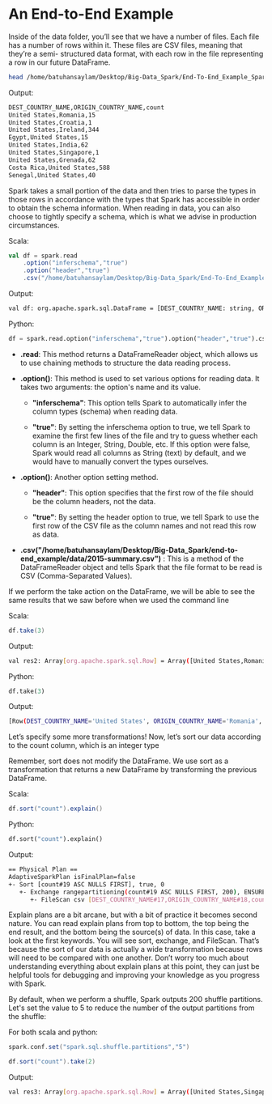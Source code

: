 # An End-to-End Example

Inside of the data folder, you’ll see that we have a number of files. 
Each file has a number of rows within it. These files are CSV files, meaning that they’re a semi-
structured data format, with each row in the file representing a row in our future DataFrame.

```bash
head /home/batuhansaylam/Desktop/Big-Data_Spark/End-To-End_Example_Spark/data/2015-summary.csv
```

Output:
```bash
DEST_COUNTRY_NAME,ORIGIN_COUNTRY_NAME,count
United States,Romania,15
United States,Croatia,1
United States,Ireland,344
Egypt,United States,15
United States,India,62
United States,Singapore,1
United States,Grenada,62
Costa Rica,United States,588
Senegal,United States,40
```
Spark takes a small portion of the data and then tries to parse the types in those rows in accordance with the types that Spark has accessible in order to obtain the schema information.  When reading in data, you can also choose to tightly specify a schema, which is what we advise in production circumstances.</p>
Scala:
```scala
val df = spark.read 
    .option("inferschema","true") 
    .option("header","true")
    .csv("/home/batuhansaylam/Desktop/Big-Data_Spark/End-To-End_Example_Spark/data/2015-summary.csv")
```
Output:
```bash
val df: org.apache.spark.sql.DataFrame = [DEST_COUNTRY_NAME: string, ORIGIN_COUNTRY_NAME: string ... 1 more field]
```
Python:
```python
df = spark.read.option("inferschema","true").option("header","true").csv("/home/batuhansaylam/Desktop/Big-Data_Spark/End-To-End_Example_Spark/data/2015-summary.csv")
```
- **.read**: This method returns a DataFrameReader object, which allows us to use chaining methods to structure the data reading process.

- **.option()**: This method is used to set various options for reading data. It takes two arguments: the option's name and its value.

  - **"inferschema"**: This option tells Spark to automatically infer the column types (schema) when reading data.

  - **"true"**: By setting the inferschema option to true, we tell Spark to examine the first few lines of the file and try to guess whether each column is an Integer, String, Double, etc. If this option were false, Spark would read all columns as String (text) by default, and we would have to manually convert the types ourselves.
- **.option()**: Another option setting method.

  - **"header"**: This option specifies that the first row of the file should be the column headers, not the data.

  - **"true"**: By setting the header option to true, we tell Spark to use the first row of the CSV file as the column names and not read this row as data.

- **.csv("/home/batuhansaylam/Desktop/Big-Data_Spark/end-to-end_example/data/2015-summary.csv")** : This is a method of the DataFrameReader object and tells Spark that the file format to be read is CSV (Comma-Separated Values).


If we perform the take action on the DataFrame, we will be able to see the same results that we
saw before when we used the command line</p>
Scala:
```scala
df.take(3)
```

Output:
```bash
val res2: Array[org.apache.spark.sql.Row] = Array([United States,Romania,15], [United States,Croatia,1], [United States,Ireland,344])
```
Python:
```python
df.take(3)
```

Output: 
```bash
[Row(DEST_COUNTRY_NAME='United States', ORIGIN_COUNTRY_NAME='Romania', count=15), Row(DEST_COUNTRY_NAME='United States', ORIGIN_COUNTRY_NAME='Croatia', count=1), Row(DEST_COUNTRY_NAME='United States', ORIGIN_COUNTRY_NAME='Ireland', count=344)]
```

Let’s specify some more transformations! Now, let’s sort our data according to the count
column, which is an integer type</p>

Remember, sort does not modify the DataFrame. We use sort as a transformation that returns a new
DataFrame by transforming the previous DataFrame.</p>
Scala:
```scala
df.sort("count").explain()
```
Python:
```python
df.sort("count").explain()
```
Output:
```bash
== Physical Plan ==
AdaptiveSparkPlan isFinalPlan=false
+- Sort [count#19 ASC NULLS FIRST], true, 0
   +- Exchange rangepartitioning(count#19 ASC NULLS FIRST, 200), ENSURE_REQUIREMENTS, [plan_id=33]
      +- FileScan csv [DEST_COUNTRY_NAME#17,ORIGIN_COUNTRY_NAME#18,count#19] Batched: false, DataFilters: [], Format: CSV, Location: InMemoryFileIndex(1 paths)[file:/home/batuhansaylam/Desktop/Big-Data_Spark/end-to-end_example/dat..., PartitionFilters: [], PushedFilters: [], ReadSchema: struct<DEST_COUNTRY_NAME:string,ORIGIN_COUNTRY_NAME:string,count:int>
```

Explain plans are a bit arcane, but with a bit of practice it becomes second nature. You can read explain plans from top to bottom, the top being the end result, and the bottom being the source(s) of data. In this case, take a look at the first keywords. You will see sort, exchange, and FileScan. That’s because the sort of our data is actually a wide transformation because rows will need to be compared with one another. Don’t worry too much about understanding everything about explain plans at this point, they can just be helpful tools for debugging and improving your knowledge as you progress with Spark.

By default, when we perform a shuffle, Spark outputs 200 shuffle partitions. Let's set the value to 5 to reduce the number of the output partitions from the shuffle:

For both scala and python:

```scala
spark.conf.set("spark.sql.shuffle.partitions","5")

df.sort("count").take(2)
```

Output:
```bash
val res3: Array[org.apache.spark.sql.Row] = Array([United States,Singapore,1], [Moldova,United States,1])
```